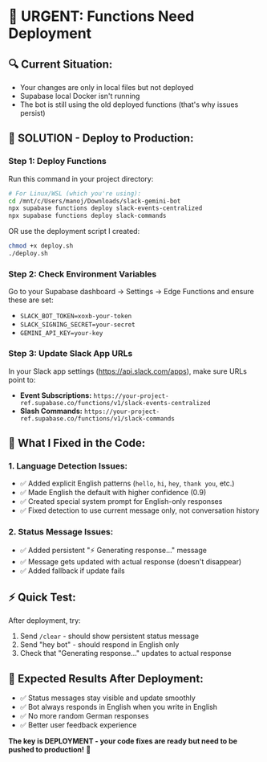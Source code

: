 # 🚨 URGENT: Functions Need Deployment

## 🔍 **Current Situation:**
- Your changes are only in local files but not deployed
- Supabase local Docker isn't running
- The bot is still using the old deployed functions (that's why issues persist)

## 🚀 **SOLUTION - Deploy to Production:**

### **Step 1: Deploy Functions**
Run this command in your project directory:

```bash
# For Linux/WSL (which you're using):
cd /mnt/c/Users/manoj/Downloads/slack-gemini-bot
npx supabase functions deploy slack-events-centralized
npx supabase functions deploy slack-commands
```

OR use the deployment script I created:
```bash
chmod +x deploy.sh
./deploy.sh
```

### **Step 2: Check Environment Variables**
Go to your Supabase dashboard → Settings → Edge Functions and ensure these are set:
- `SLACK_BOT_TOKEN=xoxb-your-token`
- `SLACK_SIGNING_SECRET=your-secret`  
- `GEMINI_API_KEY=your-key`

### **Step 3: Update Slack App URLs**
In your Slack app settings (https://api.slack.com/apps), make sure URLs point to:
- **Event Subscriptions:** `https://your-project-ref.supabase.co/functions/v1/slack-events-centralized`
- **Slash Commands:** `https://your-project-ref.supabase.co/functions/v1/slack-commands`

## 🔧 **What I Fixed in the Code:**

### **1. Language Detection Issues:**
- ✅ Added explicit English patterns (`hello`, `hi`, `hey`, `thank you`, etc.)
- ✅ Made English the default with higher confidence (0.9)
- ✅ Created special system prompt for English-only responses
- ✅ Fixed detection to use current message only, not conversation history

### **2. Status Message Issues:**
- ✅ Added persistent "⚡ Generating response..." message
- ✅ Message gets updated with actual response (doesn't disappear)
- ✅ Added fallback if update fails

## ⚡ **Quick Test:**
After deployment, try:
1. Send `/clear` - should show persistent status message
2. Send "hey bot" - should respond in English only
3. Check that "Generating response..." updates to actual response

## 🎯 **Expected Results After Deployment:**
- ✅ Status messages stay visible and update smoothly
- ✅ Bot always responds in English when you write in English
- ✅ No more random German responses
- ✅ Better user feedback experience

**The key is DEPLOYMENT - your code fixes are ready but need to be pushed to production!** 🚀